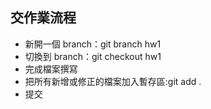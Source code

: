 ## 交作業流程

- 新開一個 branch：git branch hw1
- 切換到 branch：git checkout hw1
- 完成檔案撰寫
- 把所有新增或修正的檔案加入暫存區:git add .
- 提交